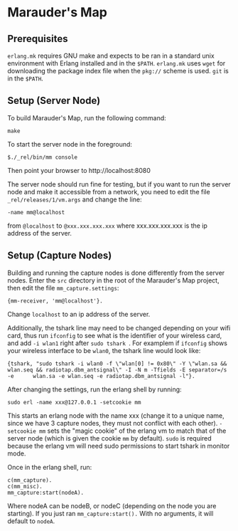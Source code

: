 Marauder's Map
==============

Prerequisites
-------------
`erlang.mk` requires GNU make and expects to be ran in a standard unix environment with Erlang installed and in the `$PATH`.
`erlang.mk` uses `wget` for downloading the package index file when the `pkg://` scheme is used.
`git` is in the `$PATH`.

Setup (Server Node)
--------------------
To build Marauder's Map, run the following command:

	make

To start the server node in the foreground:

	$./_rel/bin/mm console

Then point your browser to http://localhost:8080

The server node should run fine for testing, but if you want to run the server node and make it accessible from a network, you need to edit the file `_rel/releases/1/vm.args` and change the line:

	-name mm@localhost

from `@localhost` to `@xxx.xxx.xxx.xxx` where xxx.xxx.xxx.xxx is the ip address of the server.

Setup (Capture Nodes)
---------------------
Building and running the capture nodes is done differently from the server nodes.
Enter the `src` directory in the root of the Marauder's Map project, then edit the file `mm_capture.settings`:

	{mm-receiver, 'mm@localhost'}.

Change `localhost` to an ip address of the server.

Additionally, the tshark line may need to be changed depending on your wifi card, thus run `ifconfig` to see what is the identifier of your wireless card, and add `-i wlan1` right after `sudo tshark `. For examplem if `ifconfig` shows your wireless interface to be `wlan0`, the tshark line would look like:

	{tshark, "sudo tshark -i wlan0 -f \"wlan[0] != 0x80\" -Y \"wlan.sa && wlan.seq && radiotap.dbm_antsignal\" -I -N m -Tfields -E separator=/s -e      wlan.sa -e wlan.seq -e radiotap.dbm_antsignal -l"}.

After changing the settings, run the erlang shell by running:

	sudo erl -name xxx@127.0.0.1 -setcookie mm

This starts an erlang node with the name xxx (change it to a unique name, since we have 3 capture nodes, they must not conflict with each other). `-setcookie mm` sets the "magic cookie" of the erlang vm to match that of the server node (which is given the cookie `mm` by default). `sudo` is required because the erlang vm will need sudo permissions to start tshark in monitor mode.

Once in the erlang shell, run:

	c(mm_capture).
	c(mm_misc).
	mm_capture:start(nodeA).	

Where nodeA can be nodeB, or nodeC (depending on the node you are starting). If you just ran `mm_capture:start().` With no arguments, it will default to `nodeA`.